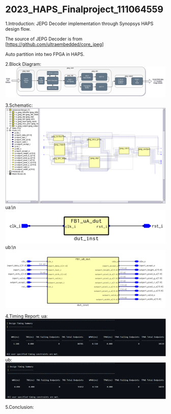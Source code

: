 # 2023_HAPS_Finalproject_111064559
1.Introduction:
JEPG Decoder implementation through Synopsys HAPS design flow.

The source of JEPG Decoder is from [https://github.com/ultraembedded/core_jpeg]

Auto partition into two FPGA in HAPS. 

2.Block Diagram:
![block_diagram](block_diagram.png)

3.Schematic:
![JPEG DECODER](schematic.png)
ua:\n
![ua_schem](ua_schem.png)
ub:\n
![ub_schem](ub_schem.png)

4.Timing Report:
ua:
![ua](ua1.png)
ub:
![ub](ub1.png)

5.Conclusion:
